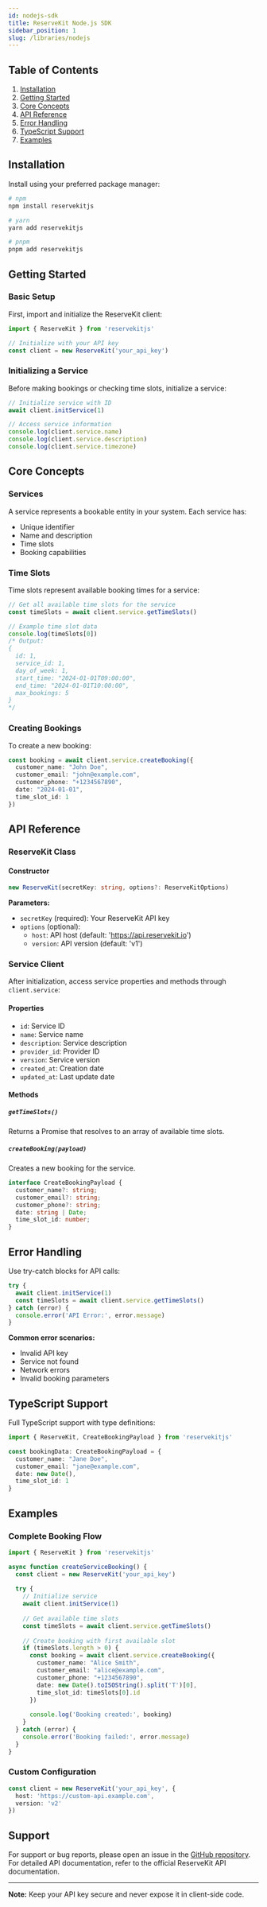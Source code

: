 ```yaml
---
id: nodejs-sdk
title: ReserveKit Node.js SDK
sidebar_position: 1
slug: /libraries/nodejs
---
```


## Table of Contents

1. [Installation](#installation)
2. [Getting Started](#getting-started)
3. [Core Concepts](#core-concepts)
4. [API Reference](#api-reference)
5. [Error Handling](#error-handling)
6. [TypeScript Support](#typescript-support)
7. [Examples](#examples)

## Installation

Install using your preferred package manager:

```bash
# npm
npm install reservekitjs

# yarn
yarn add reservekitjs

# pnpm
pnpm add reservekitjs
```

## Getting Started

### Basic Setup

First, import and initialize the ReserveKit client:

```typescript
import { ReserveKit } from 'reservekitjs'

// Initialize with your API key
const client = new ReserveKit('your_api_key')
```

### Initializing a Service

Before making bookings or checking time slots, initialize a service:

```typescript
// Initialize service with ID
await client.initService(1)

// Access service information
console.log(client.service.name)
console.log(client.service.description)
console.log(client.service.timezone)
```

## Core Concepts

### Services

A service represents a bookable entity in your system. Each service has:
- Unique identifier
- Name and description
- Time slots
- Booking capabilities

### Time Slots

Time slots represent available booking times for a service:

```typescript
// Get all available time slots for the service
const timeSlots = await client.service.getTimeSlots()

// Example time slot data
console.log(timeSlots[0])
/* Output:
{
  id: 1,
  service_id: 1,
  day_of_week: 1,
  start_time: "2024-01-01T09:00:00",
  end_time: "2024-01-01T10:00:00",
  max_bookings: 5
}
*/
```

### Creating Bookings

To create a new booking:

```typescript
const booking = await client.service.createBooking({
  customer_name: "John Doe",
  customer_email: "john@example.com",
  customer_phone: "+1234567890",
  date: "2024-01-01",
  time_slot_id: 1
})
```

## API Reference

### ReserveKit Class

#### Constructor
```typescript
new ReserveKit(secretKey: string, options?: ReserveKitOptions)
```

**Parameters:**
- `secretKey` (required): Your ReserveKit API key
- `options` (optional):
  - `host`: API host (default: 'https://api.reservekit.io')
  - `version`: API version (default: 'v1')

### Service Client

After initialization, access service properties and methods through `client.service`:

#### Properties
- `id`: Service ID
- `name`: Service name
- `description`: Service description
- `provider_id`: Provider ID
- `version`: Service version
- `created_at`: Creation date
- `updated_at`: Last update date

#### Methods

##### `getTimeSlots()`
Returns a Promise that resolves to an array of available time slots.

##### `createBooking(payload)`
Creates a new booking for the service.

```typescript
interface CreateBookingPayload {
  customer_name?: string;
  customer_email?: string;
  customer_phone?: string;
  date: string | Date;
  time_slot_id: number;
}
```

## Error Handling

Use try-catch blocks for API calls:

```typescript
try {
  await client.initService(1)
  const timeSlots = await client.service.getTimeSlots()
} catch (error) {
  console.error('API Error:', error.message)
}
```

**Common error scenarios:**
- Invalid API key
- Service not found
- Network errors
- Invalid booking parameters

## TypeScript Support

Full TypeScript support with type definitions:

```typescript
import { ReserveKit, CreateBookingPayload } from 'reservekitjs'

const bookingData: CreateBookingPayload = {
  customer_name: "Jane Doe",
  customer_email: "jane@example.com",
  date: new Date(),
  time_slot_id: 1
}
```

## Examples

### Complete Booking Flow

```typescript
import { ReserveKit } from 'reservekitjs'

async function createServiceBooking() {
  const client = new ReserveKit('your_api_key')
  
  try {
    // Initialize service
    await client.initService(1)
    
    // Get available time slots
    const timeSlots = await client.service.getTimeSlots()
    
    // Create booking with first available slot
    if (timeSlots.length > 0) {
      const booking = await client.service.createBooking({
        customer_name: "Alice Smith",
        customer_email: "alice@example.com",
        customer_phone: "+1234567890",
        date: new Date().toISOString().split('T')[0],
        time_slot_id: timeSlots[0].id
      })
      
      console.log('Booking created:', booking)
    }
  } catch (error) {
    console.error('Booking failed:', error.message)
  }
}
```

### Custom Configuration

```typescript
const client = new ReserveKit('your_api_key', {
  host: 'https://custom-api.example.com',
  version: 'v2'
})
```

## Support

For support or bug reports, please open an issue in the [GitHub repository](https://github.com/qwerqy/reservekitjs). For detailed API documentation, refer to the official ReserveKit API documentation.

---

**Note:** Keep your API key secure and never expose it in client-side code.
